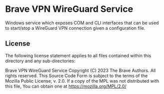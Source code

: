 # Brave VPN WireGuard Service

Windows service which exposes COM and CLI interfaces that can be used to
start/stop a WireGuard VPN connection given a configuration file.

## License

The following license statement applies to all files contained within this
directory and any sub-directories:

Brave VPN WireGuard Service
Copyright (C) 2023 The Brave Authors. All rights reserved.
This Source Code Form is subject to the terms of the Mozilla Public
License, v. 2.0. If a copy of the MPL was not distributed with this file,
You can obtain one at https://mozilla.org/MPL/2.0/
